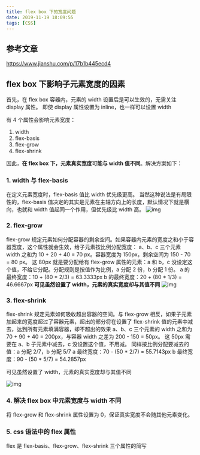 ```yaml
---
title: flex box 下的宽度问题
date: 2019-11-19 18:09:55
tags: [CSS]
---
```


## 参考文章

https://www.jianshu.com/p/17b1b445ecd4

## flex box 下影响子元素宽度的因素

首先，在 flex box 容器内，元素的 width 设置后是可以生效的，无需关注 display 属性。
即使 display 属性设置为 inline，也一样可以设置 width

有 4 个属性会影响元素宽度：

1. width
2. flex-basis
3. flex-grow
4. flex-shrink

因此，**在 flex box 下，元素真实宽度可能与 width 值不同**。解决方案如下：

### 1. width 与 flex-basis

在定义元素宽度时，flex-basis 值比 width 优先级更高。
当然这种说法是有局限性的，flex-basis 值决定的其实是元素在主轴方向上的长度，默认情况下就是横向，也就和 width 值起同一个作用，但优先级比 width 高。
![img](https://imbant-blog.oss-cn-shanghai.aliyuncs.com/blog-img/6/flex-box-%E4%B8%8B%E7%9A%84%E5%AE%BD%E5%BA%A6%E9%97%AE%E9%A2%981.png)

### 2. flex-grow

flex-grow 规定元素如何分配容器的剩余空间。如果容器内元素的宽度之和小于容器宽度，这个属性就会生效，给子元素按比例分配宽度：
a、b、c 三个元素 width 之和为 10 + 20 + 40 = 70 px。容器宽度为 150px，剩余空间为 150 - 70 = 80 px。
这 80px 就是要分配给有 flex-grow 属性的元素：a 和 b，c 没设定这个值，不给它分配。分配规则是按值作为比例，a 分配 2 份，b 分配 1 份。
a 的最终宽度：10 + (80 \* 2/3) = 63.3333px
b 的最终宽度：20 + (80 \* 1/3) = 46.6667px
**可见虽然设置了 width，元素的真实宽度却与其值不同**
![img](https://imbant-blog.oss-cn-shanghai.aliyuncs.com/blog-img/6/flex-box-%E4%B8%8B%E7%9A%84%E5%AE%BD%E5%BA%A6%E9%97%AE%E9%A2%982.png)

### 3. flex-shrink

flex-shrink 规定元素如何吸收超出容器的空间。与 flex-grow 相反，如果子元素加起来的宽度超过了容器元素，超出的部分将在设置了 flex-shrink 值的元素中减去，达到所有元素填满容器，却不超出的效果
a、b、c 三个元素的 width 之和为 70 + 90 + 40 = 200px，与容器 width 之差为 200 - 150 = 50px。
这 50px 需要在 a、b 子元素中减去，c 没设置这个值，不用减。
同样按比例分配要减去的值：a 分配 2/7，b 分配 5/7
a 最终宽度：70 - (50 \* 2/7) = 55.7143px
b 最终宽度：90 - (50 \* 5/7) = 54.2857px

可见虽然设置了 width，元素的真实宽度却与其值不同

![img](https://imbant-blog.oss-cn-shanghai.aliyuncs.com/blog-img/6/flex-box-%E4%B8%8B%E7%9A%84%E5%AE%BD%E5%BA%A6%E9%97%AE%E9%A2%983.png)

### 4. 解决 flex box 中元素宽度与 width 不同

将 flex-grow 和 flex-shrink 属性设置为 0，保证真实宽度不会随其他元素变化。

### 5. css 语法中的 flex 属性

flex 是 flex-basis、flex-grow、flex-shrink 三个属性的简写
